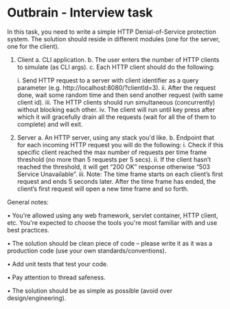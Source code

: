 # Outbrain - Interview task
In this task, you need to write a simple HTTP Denial-of-Service protection system.
The solution should reside in different modules (one for the server, one for the client).

1.	Client 
a.	CLI application.
b.	The user enters the number of HTTP clients to simulate (as CLI args).
c.	Each HTTP client should do the following:
    
    i.	Send HTTP request to a server with client identifier as a query parameter (e.g. http://localhost:8080/?clientId=3).
    ii.	After the request done, wait some random time and then send another request (with same client id).
    iii.	The HTTP clients should run simultaneous (concurrently) without blocking each other.
    iv.	  The client will run until key press after which it will gracefully drain all the requests (wait for all the of them to complete)      and will exit.


2.	Server
  a.	An HTTP server, using any stack you'd like.
  b.	Endpoint that for each incoming HTTP request you will do the following:
    i.	Check if this specific client reached the max number of requests per time frame threshold (no more than 5 requests per 5 secs).
    ii.	If the client hasn’t reached the threshold, it will get “200 OK” response otherwise “503 Service Unavailable”.
    iii.	Note: The time frame starts on each client’s first request and ends 5 seconds later. After the time frame has ended, the    client’s first request will open a new time frame and so forth.

General notes:

•	You're allowed using any web framework, servlet container, HTTP client, etc.
You're expected to choose the tools you're most familiar with and use best practices.

•	The solution should be clean piece of code – please write it as it was a production code (use your own standards/conventions).

•	Add unit tests that test your code.

•	Pay attention to thread safeness.

•	The solution should be as simple as possible (avoid over design/engineering).
